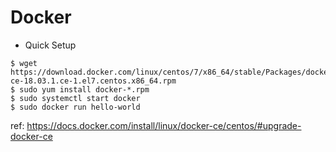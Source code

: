 # Docker

- Quick Setup
```
$ wget https://download.docker.com/linux/centos/7/x86_64/stable/Packages/docker-ce-18.03.1.ce-1.el7.centos.x86_64.rpm
$ sudo yum install docker-*.rpm
$ sudo systemctl start docker
$ sudo docker run hello-world
```
ref: https://docs.docker.com/install/linux/docker-ce/centos/#upgrade-docker-ce
